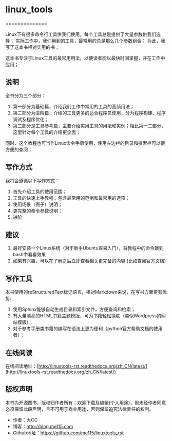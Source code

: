 # linux_tools
==============

Linux下有很多命令行工具供我们使用，每个工具总是提供了大量参数供我们选择； 实际工作中，我们用到的工具，最常用的总是那么几个参数组合； 为此，我写了这本书相对实用的书；

这本书专注于Linux工具的最常用用法，以便读者能以最快时间掌握，并在工作中应用；

## 说明

全书分为三个部分：

1. 第一部分为基础篇，介绍我们工作中常用的工具的高频用法；
2. 第二部分为进阶篇，介绍的工具更多的适合程序员使用，分为程序构建、程序调试及程序优化；
3. 第三部分是工具参考篇，主要介绍实用工具的用法和实例；相比第一二部分，这里针对每个工具的介绍更全面；

同时，这个教程也可当作Linux命令手册使用，使用左边栏的目录和搜索栏可以很方便的查阅；

## 写作方式

我将会遵循以下写作方式：  

1. 首先介绍工具的使用范围；
2. 工具的快速上手教程；包含最常用的范例和最常用的选项；
3. 使用场景（例子）说明；
4. 更完整的命令参数说明；
5. 进阶

## 建议
1. 最好安装一个Linux系统（对于新手Ubuntu容易入门），将教程中的命令敲到bash中看看效果
2. 如果有兴趣，可以在了解之后立即查看相关更完备的内容 (比如查阅官方文档)

## 写作工具
本书使用的reStructuredText标记语言，相对Markdown来说，在写书方面更有优势:    

1. 使用Sphinx能够自动生成目录和索引文件，方便查询和检索；
2. 有大量漂亮的HTML书籍主题模版，可为书籍轻松换肤（类似Wordpress的网站模版）；
3. 对于参考手册类书籍的编写在语法上更为便利（python官方帮助文档的使用者）；

## 在线阅读
在线阅读地址：[http://linuxtools-rst.readthedocs.org/zh_CN/latest/](http://linuxtools-rst.readthedocs.org/zh_CN/latest/)

## 版权声明
本书为开源图书，版权归作者所有；欢迎下载及编辑(个人用途)，但未经作者同意必须保留此段声明，且不可用于商业用途，否则保留追究法律责任的权利。

- 作者：大CC
- 博客：http://blog.me115.com
- Github地址：https://github.com/me115/linuxtools_rst

